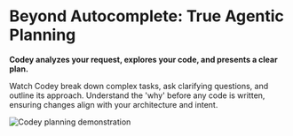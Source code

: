 # Beyond Autocomplete: True Agentic Planning

**Codey analyzes your request, explores your code, and presents a clear plan.**

Watch Codey break down complex tasks, ask clarifying questions, and outline its approach. Understand the 'why' before any code is written, ensuring changes align with your architecture and intent.

![Codey planning demonstration](https://storage.googleapis.com/cline_public_images/docs/assets/codey-plan-hifi-1_compress.webp)